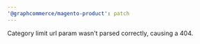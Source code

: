 ```yaml
---
'@graphcommerce/magento-product': patch
---
```


Category limit url param wasn't parsed correctly, causing a 404.
